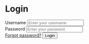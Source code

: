<!DOCTYPE html>
<html lang="en">
<head>
  <meta charset="UTF-8">
  <meta name="viewport" content="width=device-width, initial-scale=1.0">
  <title>Login Page</title>
  <link rel="stylesheet" href="styles.css">
</head>
<body>
  <div class="container">
    <div class="background-shapes">
      <div class="shape shape1"></div>
      <div class="shape shape2"></div>
    </div>
    <div class="login-form">
      <h1>Login</h1>
      <form>
        <div class="input-group">
          <label for="username">Username</label>
          <input type="text" id="username" placeholder="Enter your username">
        </div>
        <div class="input-group">
          <label for="password">Password</label>
          <input type="password" id="password" placeholder="Enter your password">
        </div>
        <a href="#" class="forgot-password">Forgot password?</a>
        <button type="submit" class="login-btn">Login</button>
      </form>
    </div>
  </div>
</body>
</html>
